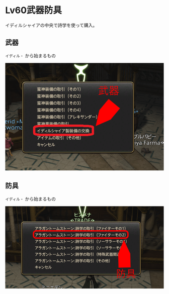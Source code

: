 # Lv60武器防具

イディルシャイアの中央で詩学を使って購入。

## 武器

`イディル・` から始まるもの

![image](/ff14/images/buki.png)

## 防具

`イディル・` から始まるもの

![image](/ff14/images/bougu.png)
